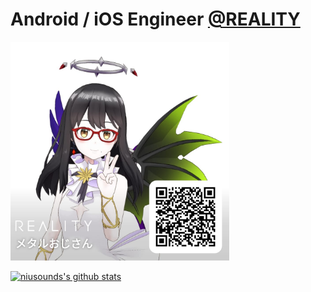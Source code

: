 # Android / iOS Engineer [@REALITY](https://reality.app/)

<img src="QR.jpg" width="350">

[![niusounds's github stats](https://github-readme-stats.vercel.app/api?username=niusounds)](https://github.com/anuraghazra/github-readme-stats)

<!--
**niusounds/niusounds** is a ✨ _special_ ✨ repository because its `README.md` (this file) appears on your GitHub profile.

Here are some ideas to get you started:

- 🔭 I’m currently working on ...
- 🌱 I’m currently learning ...
- 👯 I’m looking to collaborate on ...
- 🤔 I’m looking for help with ...
- 💬 Ask me about ...
- 📫 How to reach me: ...
- 😄 Pronouns: ...
- ⚡ Fun fact: ...
-->

